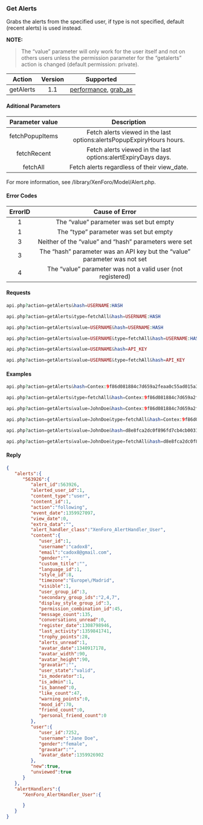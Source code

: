 

### Get Alerts
Grabs the alerts from the specified user, if type is not specified, default (recent alerts) is used instead.

**NOTE:**
>The “value” parameter will only work for the user itself and not on others users unless the permission parameter for the “getalerts” action is changed (default permission: private).

| Action | Version | Supported |
| :-: | :-: | :-: |
| getAlerts | 1.1 | <a href="#per">performance</a>, <a href="#grab">grab_as</a> |

#### Aditional Parameters

| Parameter value | Description |
| :-: | :-: |
| fetchPopupItems | Fetch alerts viewed in the last options:alertsPopupExpiryHours hours. |
| fetchRecent | Fetch alerts viewed in the last options:alertExpiryDays days. |
| fetchAll | Fetch alerts regardless of their view_date. |

For more information, see /library/XenForo/Model/Alert.php.

#### Error Codes

| ErrorID | Cause of Error |
| :-: | :-: |
| 1 | The “value” parameter was set but empty |
| 1 | The “type” parameter was set but empty |
| 3 | Neither of the “value” and “hash” parameters were set |
| 3 | The “hash” parameter was an API key but the “value” parameter was not set |
| 4 | The “value” parameter was not a valid user (not registered) |

#### Requests
```php
api.php?action=getAlerts&hash=USERNAME:HASH
```
```php
api.php?action=getAlerts&type=fetchAll&hash=USERNAME:HASH
```
```php
api.php?action=getAlerts&value=USERNAME&hash=USERNAME:HASH
```
```php
api.php?action=getAlerts&value=USERNAME&type=fetchAll&hash=USERNAME:HASH
```
```php
api.php?action=getAlerts&value=USERNAME&hash=API_KEY
```
```php
api.php?action=getAlerts&value=USERNAME&type=fetchAll&hash=API_KEY
```
#### Examples
```php
api.php?action=getAlerts&hash=Contex:9f86d081884c7d659a2feaa0c55ad015a3bf4f1b2b0b822cd15d6c15b0f00a08
```
```php
api.php?action=getAlerts&type=fetchAll&hash=Contex:9f86d081884c7d659a2feaa0c55ad015a3bf4f1b2b0b822cd15d6c15b0f00a08
```
```php
api.php?action=getAlerts&value=JohnDoe&hash=Contex:9f86d081884c7d659a2feaa0c55ad015a3bf4f1b2b0b822cd15d6c15b0f00a08
```
```php
api.php?action=getAlerts&value=JohnDoe&type=fetchAll&hash=Contex:9f86d081884c7d659a2feaa0c55ad015a3bf4f1b2b0b822cd15d6c15b0f00a08
```
```php
api.php?action=getAlerts&value=JohnDoe&hash=d8e8fca2dc0f896fd7cb4cb0031ba249
```
```php
api.php?action=getAlerts&value=JohnDoe&type=fetchAll&hash=d8e8fca2dc0f896fd7cb4cb0031ba249
```
#### Reply
```json
{
   "alerts":{
      "563926":{
         "alert_id":563926,
         "alerted_user_id":1,
         "content_type":"user",
         "content_id":1,
         "action":"following",
         "event_date":1359927097,
         "view_date":0,
         "extra_data":"",
         "alert_handler_class":"XenForo_AlertHandler_User",
         "content":{
            "user_id":1,
            "username":"cadox8",
            "email":"cadox8@gmail.com",
            "gender":"",
            "custom_title":"",
            "language_id":1,
            "style_id":8,
            "timezone":"Europe\/Madrid",
            "visible":1,
            "user_group_id":3,
            "secondary_group_ids":"2,4,7",
            "display_style_group_id":3,
            "permission_combination_id":45,
            "message_count":135,
            "conversations_unread":0,
            "register_date":1308798946,
            "last_activity":1359841741,
            "trophy_points":28,
            "alerts_unread":1,
            "avatar_date":1340917178,
            "avatar_width":90,
            "avatar_height":90,
            "gravatar":"",
            "user_state":"valid",
            "is_moderator":1,
            "is_admin":1,
            "is_banned":0,
            "like_count":47,
            "warning_points":0,
            "mood_id":70,
            "friend_count":0,
            "personal_friend_count":0
         },
         "user":{
            "user_id":7252,
            "username":"Jane Doe",
            "gender":"female",
            "gravatar":"",
            "avatar_date":1359926902
         },
         "new":true,
         "unviewed":true
      }
   },
   "alertHandlers":{
      "XenForo_AlertHandler_User":{

      }
   }
}
```
